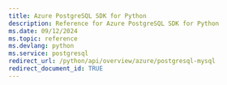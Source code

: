 ```yaml
---
title: Azure PostgreSQL SDK for Python
description: Reference for Azure PostgreSQL SDK for Python
ms.date: 09/12/2024
ms.topic: reference
ms.devlang: python
ms.service: postgresql
redirect_url: /python/api/overview/azure/postgresql-mysql
redirect_document_id: TRUE
---
```

